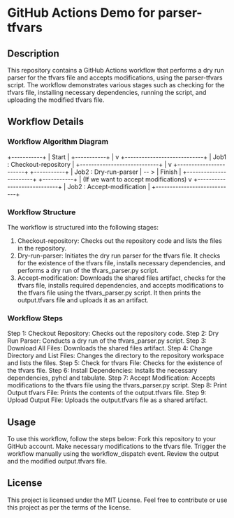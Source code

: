 # GitHub Actions Demo for parser-tfvars

## Description
This repository contains a GitHub Actions workflow that performs a dry run parser for the tfvars file and accepts modifications, using the parser-tfvars script. The workflow demonstrates various stages such as checking for the tfvars file, installing necessary dependencies, running the script, and uploading the modified tfvars file.

## Workflow Details

### Workflow Algorithm Diagram
+-----------+
|   Start   |
+-----------+
    |
    v
+----------------------------+
| Job1 : Checkout-repository |
+----------------------------+
    |
    v
+-----------------------+          +-----------+
| Job2 : Dry-run-parser |   -- >   |   Finish  |
+-----------------------+          +-----------+
    | (If we want to accept modifications)
    v
+----------------------------+
| Job2 : Accept-modification |
+----------------------------+


### Workflow Structure
The workflow is structured into the following stages:

1. Checkout-repository: Checks out the repository code and lists the files in the repository.
2. Dry-run-parser: Initiates the dry run parser for the tfvars file. It checks for the existence of the tfvars file, installs necessary dependencies, and performs a dry run of the tfvars_parser.py script.
3. Accept-modification: Downloads the shared files artifact, checks for the tfvars file, installs required dependencies, and accepts modifications to the tfvars file using the tfvars_parser.py script. It then prints the output.tfvars file and uploads it as an artifact.

### Workflow Steps
Step 1: Checkout Repository: Checks out the repository code.
Step 2: Dry Run Parser: Conducts a dry run of the tfvars_parser.py script.
Step 3: Download All Files: Downloads the shared files artifact.
Step 4: Change Directory and List Files: Changes the directory to the repository workspace and lists the files.
Step 5: Check for tfvars File: Checks for the existence of the tfvars file.
Step 6: Install Dependencies: Installs the necessary dependencies, pyhcl and tabulate.
Step 7: Accept Modification: Accepts modifications to the tfvars file using the tfvars_parser.py script.
Step 8: Print Output tfvars File: Prints the contents of the output.tfvars file.
Step 9: Upload Output File: Uploads the output.tfvars file as a shared artifact.

## Usage
To use this workflow, follow the steps below:
Fork this repository to your GitHub account.
Make necessary modifications to the tfvars file.
Trigger the workflow manually using the workflow_dispatch event.
Review the output and the modified output.tfvars file.

## License
This project is licensed under the MIT License.
Feel free to contribute or use this project as per the terms of the license.
